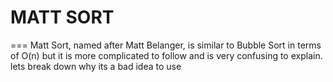 # MATT SORT
===
Matt Sort, named after Matt Belanger, is similar to Bubble Sort in terms of O(n) but it is more complicated to follow and is very confusing to explain. lets break down why its a bad idea to use
